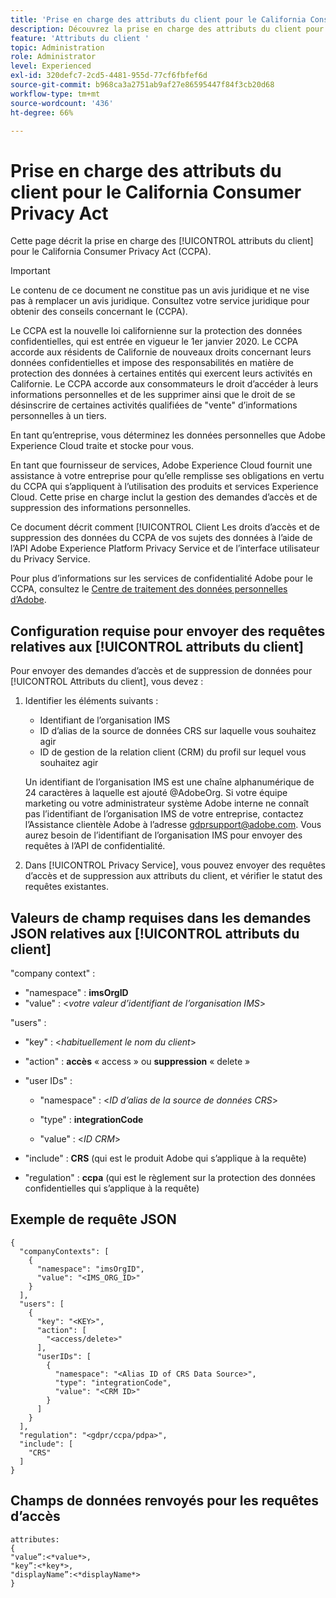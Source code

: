 ```yaml
---
title: 'Prise en charge des attributs du client pour le California Consumer Privacy Act '
description: Découvrez la prise en charge des attributs du client pour le California Consumer Privacy Act
feature: 'Attributs du client '
topic: Administration
role: Administrator
level: Experienced
exl-id: 320defc7-2cd5-4481-955d-77cf6fbfef6d
source-git-commit: b968ca3a2751ab9af27e86595447f84f3cb20d68
workflow-type: tm+mt
source-wordcount: '436'
ht-degree: 66%

---
```


# Prise en charge des attributs du client pour le California Consumer Privacy Act

Cette page décrit la prise en charge des [!UICONTROL attributs du client] pour le California Consumer Privacy Act (CCPA).

>[!IMPORTANT]
>
>Le contenu de ce document ne constitue pas un avis juridique et ne vise pas à remplacer un avis juridique. Consultez votre service juridique pour obtenir des conseils concernant le (CCPA).

Le CCPA est la nouvelle loi californienne sur la protection des données confidentielles, qui est entrée en vigueur le 1er janvier 2020. Le CCPA accorde aux résidents de Californie de nouveaux droits concernant leurs données confidentielles et impose des responsabilités en matière de protection des données à certaines entités qui exercent leurs activités en Californie. Le CCPA accorde aux consommateurs le droit d’accéder à leurs informations personnelles et de les supprimer ainsi que le droit de se désinscrire de certaines activités qualifiées de &quot;vente&quot; d’informations personnelles à un tiers.

En tant qu’entreprise, vous déterminez les données personnelles que Adobe Experience Cloud traite et stocke pour vous.

En tant que fournisseur de services, Adobe Experience Cloud fournit une assistance à votre entreprise pour qu’elle remplisse ses obligations en vertu du CCPA qui s’appliquent à l’utilisation des produits et services Experience Cloud. Cette prise en charge inclut la gestion des demandes d’accès et de suppression des informations personnelles.

Ce document décrit comment [!UICONTROL Client                   Les droits d’accès et de suppression des données du CCPA de vos sujets des données à l’aide de l’API Adobe Experience Platform Privacy Service et de l’interface utilisateur du Privacy Service.

Pour plus d’informations sur les services de confidentialité Adobe pour le CCPA, consultez le [Centre de traitement des données personnelles d’Adobe](https://www.adobe.com/privacy/ccpa.html).

## Configuration requise pour envoyer des requêtes relatives aux [!UICONTROL attributs du client]

Pour envoyer des demandes d’accès et de suppression de données pour [!UICONTROL Attributs du client], vous devez :

1. Identifier les éléments suivants :

   * Identifiant de l’organisation IMS
   * ID d’alias de la source de données CRS sur laquelle vous souhaitez agir
   * ID de gestion de la relation client (CRM) du profil sur lequel vous souhaitez agir

   Un identifiant de l’organisation IMS est une chaîne alphanumérique de 24 caractères à laquelle est ajouté @AdobeOrg. Si votre équipe marketing ou votre administrateur système Adobe interne ne connaît pas l’identifiant de l’organisation IMS de votre entreprise, contactez l’Assistance clientèle Adobe à l’adresse gdprsupport@adobe.com. Vous aurez besoin de l’identifiant de l’organisation IMS pour envoyer des requêtes à l’API de confidentialité.

1. Dans [!UICONTROL Privacy Service], vous pouvez envoyer des requêtes d’accès et de suppression aux attributs du client, et vérifier le statut des requêtes existantes.

## Valeurs de champ requises dans les demandes JSON relatives aux [!UICONTROL attributs du client]

&quot;company context&quot; :

* &quot;namespace&quot; : **imsOrgID**
* &quot;value&quot; : &lt;*votre valeur d’identifiant de l’organisation IMS*>

&quot;users&quot; :

* &quot;key&quot; : &lt;*habituellement le nom du client*>

* &quot;action&quot; : **accès** « access » ou **suppression** « delete » 

* &quot;user IDs&quot; :

   * &quot;namespace&quot; : &lt;*ID d’alias de la source de données CRS*>

   * &quot;type&quot; : **integrationCode**

   * &quot;value&quot; : &lt;*ID CRM*>

* &quot;include&quot; : **CRS** (qui est le produit Adobe qui s’applique à la requête)

* &quot;regulation&quot; : **ccpa** (qui est le règlement sur la protection des données confidentielles qui s’applique à la requête)

## Exemple de requête JSON

```
{
  "companyContexts": [
    {
      "namespace": "imsOrgID",
      "value": "<IMS_ORG_ID>"
    }
  ],
  "users": [
    {
      "key": "<KEY>",
      "action": [
        "<access/delete>"
      ],
      "userIDs": [
        {
          "namespace": "<Alias ID of CRS Data Source>",
          "type": "integrationCode",
          "value": "<CRM ID>"
        }
      ]
    }
  ],
  "regulation": "<gdpr/ccpa/pdpa>",
  "include": [
    "CRS"
  ]
}
```

## Champs de données renvoyés pour les requêtes d’accès

```
attributes:
{
"value”:<*value*>,
"key”:<*key*>,
"displayName”:<*displayName*>
}
```
